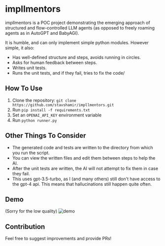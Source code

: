 # impllmentors

impllmentors is a POC project demonstrating the emerging approach of structured and flow-controlled LLM agents
(as opposed to freely roaming agents as in AutoGPT and BabyAGI).

It is humble, and can only implement simple python modules. 
However simple, it also:
- Has well-defined structure and steps, avoids running in circles.
- Asks for human feedback between steps.
- Writes unit tests.
- Runs the unit tests, and if they fail, tries to fix the code/

## How To Use
1. Clone the repository: `git clone https://github.com/stavshamir/impllmentors.git`
2. Run `pip install -f requirements.txt`
3. Set an `OPENAI_API_KEY` environment variable
4. Run `python runner.py`

## Other Things To Consider
- The generated code and tests are written to the directory from which you run the script.
- You can view the written files and edit them between steps to help the AI.
- After the unit tests are written, the AI will not attempt to fix them in case they fail.
- This uses gpt-3.5-turbo, as I (and many others) still don't have access to the gpt-4 api. This means that hallucinations still happen quite often.

## Demo
(Sorry for the low quality)
![demo](https://github.com/stavshamir/impllmentors/blob/master/impllmentors.gif)



## Contribution
Feel free to suggest improvements and provide PRs!
